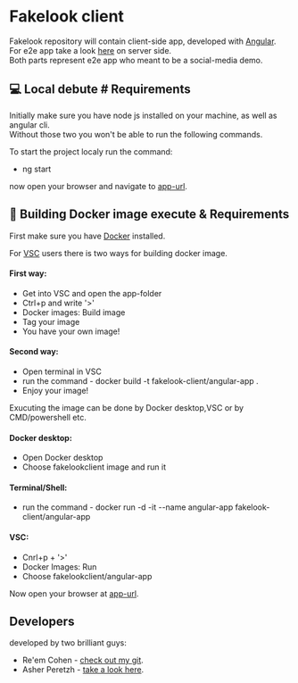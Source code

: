 # Fakelook client

Fakelook repository will contain client-side app, developed with [Angular](https://angular.io/).  
For e2e app take a look [here](https://github.com/Asher-P/FakelookServers) on server side.   
Both parts represent e2e app who meant to be a social-media demo.

## 💻 Local debute # Requirements

Initially make sure you have node js installed on your machine, 
as well as angular cli.  
Without those two you won't be able to run the following commands.  

To start the project localy run the command:

- ng start

now open your browser and navigate to [app-url](http://localhost:4200).  

## 🐳 Building Docker image execute & Requirements

First make sure you have [Docker](https://www.docker.com/get-started) installed. 

For [VSC](https://code.visualstudio.com/) users there is two ways for building docker image.  
#### First way:  
 - Get into VSC and open the app-folder
 - Ctrl+p and write '>'
 - Docker images: Build image
 - Tag your image
 - You have your own image!

#### Second way:
 - Open terminal in VSC
 - run the command - docker build -t fakelook-client/angular-app .
 - Enjoy your image!

 Exucuting the image can be done by Docker desktop,VSC or by CMD/powershell etc.  
 #### Docker desktop:    
 - Open Docker desktop
 - Choose fakelookclient image and run it

 #### Terminal/Shell:  
 - run the command - docker run -d -it --name angular-app fakelook-client/angular-app

 #### VSC:
 - Cnrl+p + '>'
 - Docker Images: Run
 - Choose fakelookclient/angular-app

 Now open your browser at [app-url](http://localhost:4200).

## Developers

developed by two brilliant guys:  

- Re'em Cohen - [check out my git](https://github.com/ReemCohen).
- Asher Peretzh - [take a look here](https://github.com/Asher-P).

